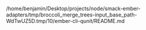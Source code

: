 /home/benjamin/Desktop/projects/node/smack-ember-adapters/tmp/broccoli_merge_trees-input_base_path-WdTwUZ5D.tmp/10/ember-cli-qunit/README.md